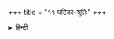 +++
title = "११ घटिका-श्रुतिः"
+++

<details><summary>हिन्दी</summary>

विशिष्टाद्वैत सिद्धान्त का विस्तृत प्रतिपादन - इस सिद्धान्त में भेदाभेद घटकश्रुतियों का अर्थों का समन्वय  
</details>

